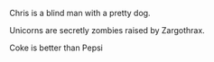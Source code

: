 Chris is a blind man with a pretty dog.

Unicorns are secretly zombies raised by Zargothrax.

Coke
is better than         Pepsi                  
